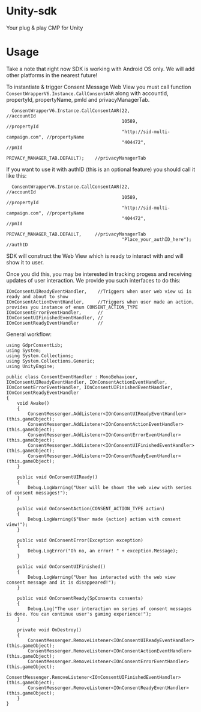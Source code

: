 # Unity-sdk
Your plug &amp; play CMP for Unity

# Usage

Take a note that right now SDK is working with Android OS only. We will add other platforms in the nearest future!

To instantiate & trigger Consent Message Web View you must call function `ConsentWrapperV6.Instance.CallConsentAAR` along with accountId, propertyId, propertyName, pmId and privacyManagerTab.
```
  ConsentWrapperV6.Instance.CallConsentAAR(22,                              //accountId
                                           10589,                           //propertyId
                                           "http://sid-multi-campaign.com", //propertyName
                                           "404472",                        //pmId
                                           PRIVACY_MANAGER_TAB.DEFAULT);    //privacyManagerTab
```
If you want to use it with authID (this is an optional feature) you should call it like this:
```
  ConsentWrapperV6.Instance.CallConsentAAR(22,                              //accountId
                                           10589,                           //propertyId
                                           "http://sid-multi-campaign.com", //propertyName
                                           "404472",                        //pmId
                                           PRIVACY_MANAGER_TAB.DEFAULT,     //privacyManagerTab
                                           "Place_your_authID_here");       //authID
```
SDK will construct the Web View which is ready to interact with and will show it to user.

Once you did this, you may be interested in tracking progess and receiving updates of user interaction. We provide you such interfaces to do this:
```
IOnConsentUIReadyEventHandler,    //Triggers when user web view ui is ready and about to show
IOnConsentActionEventHandler,     //Triggers when user made an action, provides you instance of enum CONSENT_ACTION_TYPE
IOnConsentErrorEventHandler,      //
IOnConsentUIFinishedEventHandler, //
IOnConsentReadyEventHandler       //
```

General workflow:
```
using GdprConsentLib;
using System;
using System.Collections;
using System.Collections.Generic;
using UnityEngine;

public class ConsentEventHandler : MonoBehaviour, IOnConsentUIReadyEventHandler, IOnConsentActionEventHandler, IOnConsentErrorEventHandler, IOnConsentUIFinishedEventHandler, IOnConsentReadyEventHandler
{
    void Awake()
    {
        ConsentMessenger.AddListener<IOnConsentUIReadyEventHandler>(this.gameObject);
        ConsentMessenger.AddListener<IOnConsentActionEventHandler>(this.gameObject);
        ConsentMessenger.AddListener<IOnConsentErrorEventHandler>(this.gameObject);
        ConsentMessenger.AddListener<IOnConsentUIFinishedEventHandler>(this.gameObject);
        ConsentMessenger.AddListener<IOnConsentReadyEventHandler>(this.gameObject);
    }

    public void OnConsentUIReady()
    {
        Debug.LogWarning("User will be shown the web view with series of consent messages!");
    }

    public void OnConsentAction(CONSENT_ACTION_TYPE action)
    {
        Debug.LogWarning($"User made {action} action with consent view!");
    }

    public void OnConsentError(Exception exception)
    {
        Debug.LogError("Oh no, an error! " + exception.Message);
    }

    public void OnConsentUIFinished()
    {
        Debug.LogWarning("User has interacted with the web view consent message and it is disappeared!");
    }

    public void OnConsentReady(SpConsents consents)
    {
        Debug.Log("The user interaction on series of consent messages is done. You can continue user's gaming experience!");
    }

    private void OnDestroy()
    {
        ConsentMessenger.RemoveListener<IOnConsentUIReadyEventHandler>(this.gameObject);
        ConsentMessenger.RemoveListener<IOnConsentActionEventHandler>(this.gameObject);
        ConsentMessenger.RemoveListener<IOnConsentErrorEventHandler>(this.gameObject);
        ConsentMessenger.RemoveListener<IOnConsentUIFinishedEventHandler>(this.gameObject);
        ConsentMessenger.RemoveListener<IOnConsentReadyEventHandler>(this.gameObject);
    }
}
```

